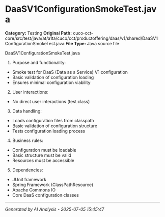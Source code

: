 # DaaSV1ConfigurationSmokeTest.java

**Category:** Testing
**Original Path:** cuco-cct-core/src/test/java/at/a1ta/cuco/cct/productoffering/daas/v1/shared/DaaSV1ConfigurationSmokeTest.java
**File Type:** Java source file

DaaSV1ConfigurationSmokeTest.java
1. Purpose and functionality:
- Smoke test for DaaS (Data as a Service) V1 configuration
- Basic validation of configuration loading
- Ensures minimal configuration viability

2. User interactions:
- No direct user interactions (test class)

3. Data handling:
- Loads configuration files from classpath
- Basic validation of configuration structure
- Tests configuration loading process

4. Business rules:
- Configuration must be loadable
- Basic structure must be valid
- Resources must be accessible

5. Dependencies:
- JUnit framework
- Spring Framework (ClassPathResource)
- Apache Commons IO
- Core DaaS configuration classes

---
*Generated by AI Analysis - 2025-07-05 15:45:47*
